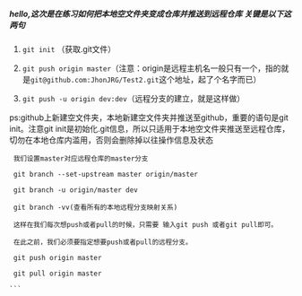 ##### hello,这次是在练习如何把本地空文件夹变成仓库并推送到远程仓库 关键是以下这两句

 1. ```git init``` （获取.git文件）
 
 2. ```git push origin master```（注意：origin是远程主机名一般只有一个，指的就是```git@github.com:JhonJRG/Test2.git```这个地址，起了个名字而已）

 3. ```git push -u origin dev:dev```（远程分支的建立，就是这样做）
 
  ps:github上新建空文件夹，本地新建空文件夹并推送至github，重要的语句是git init。注意git init是初始化.git信息，所以只适用于本地空文件夹推送至远程仓库，切勿在本地仓库内滥用，否则会删除掉以往操作信息及状态
  
  
 ````
  我们设置master对应远程仓库的master分支

  git branch --set-upstream master origin/master
  
  git branch -u origin/master dev
  
  git branch -vv(查看所有的本地远程分支映射关系)

  这样在我们每次想push或者pull的时候，只需要 输入git push 或者git pull即可。

  在此之前，我们必须要指定想要push或者pull的远程分支。

  git push origin master

  git pull origin master
  
```

